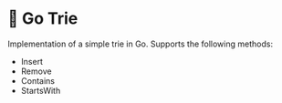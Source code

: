 # :evergreen_tree: Go Trie

Implementation of a simple trie in Go. Supports the following methods:
* Insert
* Remove
* Contains
* StartsWith
